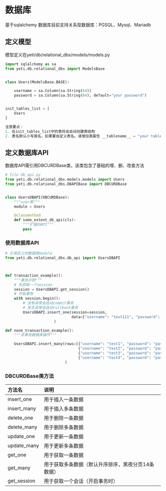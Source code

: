 # 数据库
基于sqlalchemy 数据库目前支持关系型数据库：PGSQL、Mysql、Mariadb

## 定义模型
模型定义在yeti/db/relational_dbs/models/models.py
```python
import sqlalchemy as sa
from yeti.db.relational_dbs import ModelsBase


class Users(ModelsBase.BASE):

    username = sa.Column(sa.String(64))
    password = sa.Column(sa.String(64), default="your password")


init_tables_list = [
    Users
]

注意要点：
1. 在init_tables_list中的表将会自动创建表结构
2. 表名默认小写类名，如果要自定义表名。请增加类属性 __tablename__ = "your table name"
```

## 定义数据库API
数据库API需引用DBCURDBase类，该类包含了基础的增、删、改查方法
```python
# file db_api.py
from yeti.db.relational_dbs.models.models import Users
from yeti.db.relational_dbs.DBAPIBase import DBCURDBase


class UsersDBAPI(DBCURDBase):
    """user表"""
    module = Users

    @classmethod
    def some_extent_db_api(cls):
        """扩展的API"""
        pass
```

### 使用数据库API
```python
# 引用定义的数据表module
from yeti.db.relational_dbs.db_api import UsersDBAPI



def transaction_example():
    """事务示例"""
    # 先获取一个session
    session = UsersDBAPI.get_session()
    # 开启事务
    with session.begin():
        # 没有异常会自动commit事务
        # 发生异常会自动rollback事务
        UsersDBAPI.insert_one(session=session,
                              data={"username": "test111", "password": "password", "status": 1},
                      )

def none_transaction_example():
    """非事务数据库操作"""

    UsersDBAPI.insert_many(rows=[{"username": "test1", "password": "password1", "status": 1},
                                 {"username": "test2", "password": "password2", "status": 1},
                                 {"username": "test3", "password": "password3", "status": 1},
                                 {"username": "test4", "password": "password4", "status": 1}]
                           )

```
### DBCURDBase类方法
|方法名|说明|
| :-----| :---- |
|insert_one|用于插入一条数据|
|insert_many|用于插入多条数据|
|delete_one|用于删除一条数据|
|delete_many|用于删除多条数据|
|update_one|用于更新一条数据|
|update_many|用于更新多条数据|
|get_one|用于获取一条数据|
|get_many|用于获取多条数据（默认升序排序，黑夜分页14条数据）|
|get_session|用于获取一个会话（开启事务时）|
